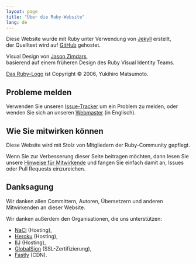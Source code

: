 ```yaml
---
layout: page
title: "Über die Ruby-Website"
lang: de
---
```


Diese Website wurde mit Ruby unter Verwendung von [Jekyll][jekyll] erstellt,<br>
der Quelltext wird auf [GitHub][github-repo] gehostet.

Visual Design von [Jason Zimdars][jzimdars],<br>
basierend auf einem früheren Design des Ruby Visual Identity Teams.

[Das Ruby-Logo][logo] ist Copyright &copy; 2006, Yukihiro Matsumoto.


## Probleme melden ##

Verwenden Sie unseren [Issue-Tracker][github-issues] um ein Problem zu melden,
oder wenden Sie sich an unseren [Webmaster][webmaster] (in Englisch).


## Wie Sie mitwirken können ##

Diese Website wird mit Stolz von Mitgliedern der Ruby-Community gepflegt.

Wenn Sie zur Verbesserung dieser Seite beitragen möchten,
dann lesen Sie unsere [Hinweise für Mitwirkende][github-wiki] und
fangen Sie einfach damit an, Issues oder Pull Requests einzureichen.


## Danksagung ##

Wir danken allen Committern, Autoren, Übersetzern und anderen Mitwirkenden
an dieser Website.

Wir danken außerdem den Organisationen, die uns unterstützen:

 * [NaCl][nacl] (Hosting),
 * [Heroku][heroku] (Hosting),
 * [IIJ][iij] (Hosting),
 * [GlobalSign][globalsign] (SSL-Zertifizierung),
 * [Fastly][fastly] (CDN).


[logo]: /en/about/logo/
[webmaster]: mailto:webmaster@ruby-lang.org
[jekyll]: http://www.jekyllrb.com/
[jzimdars]: http://twitter.com/jz
[github-repo]: https://github.com/ruby/www.ruby-lang.org/
[github-issues]: https://github.com/ruby/www.ruby-lang.org/issues
[github-wiki]: https://github.com/ruby/www.ruby-lang.org/wiki
[nacl]: http://www.netlab.jp
[heroku]: https://www.heroku.com/
[iij]: http://www.iij.ad.jp
[globalsign]: https://www.globalsign.com
[fastly]: http://www.fastly.com
